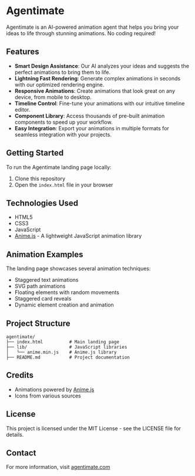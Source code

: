 # Agentimate

Agentimate is an AI-powered animation agent that helps you bring your ideas to life through stunning animations. No coding required!

## Features

- **Smart Design Assistance**: Our AI analyzes your ideas and suggests the perfect animations to bring them to life.
- **Lightning Fast Rendering**: Generate complex animations in seconds with our optimized rendering engine.
- **Responsive Animations**: Create animations that look great on any device, from mobile to desktop.
- **Timeline Control**: Fine-tune your animations with our intuitive timeline editor.
- **Component Library**: Access thousands of pre-built animation components to speed up your workflow.
- **Easy Integration**: Export your animations in multiple formats for seamless integration with your projects.

## Getting Started

To run the Agentimate landing page locally:

1. Clone this repository
2. Open the `index.html` file in your browser

## Technologies Used

- HTML5
- CSS3
- JavaScript
- [Anime.js](https://animejs.com/) - A lightweight JavaScript animation library

## Animation Examples

The landing page showcases several animation techniques:

- Staggered text animations
- SVG path animations
- Floating elements with random movements
- Staggered card reveals
- Dynamic element creation and animation

## Project Structure

```
agentimate/
├── index.html          # Main landing page
├── lib/                # JavaScript libraries
│   └── anime.min.js    # Anime.js library
├── README.md           # Project documentation
```

## Credits

- Animations powered by [Anime.js](https://animejs.com/)
- Icons from various sources

## License

This project is licensed under the MIT License - see the LICENSE file for details.

## Contact

For more information, visit [agentimate.com](https://agentimate.com)

